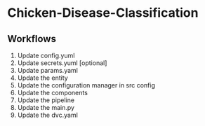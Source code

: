 # Chicken-Disease-Classification

## Workflows

1. Update config.yuml
2. Update secrets.yuml  [optional]
3. Update params.yaml
4. Update the entity
5. Update the configuration manager in src config
6. Update the components
7. Update the pipeline
8. Update the main.py
9. Update the dvc.yaml

